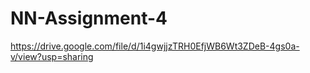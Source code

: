 # NN-Assignment-4
https://drive.google.com/file/d/1i4gwjjzTRH0EfjWB6Wt3ZDeB-4gs0a-v/view?usp=sharing
